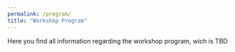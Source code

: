 ```yaml
---
permalink: /program/
title: "Workshop Program"
---
```


Here you find all information regarding the workshop program, wich is TBD
